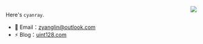 <a href="#">
<img align="right" src="https://github-readme-stats.vercel.app/api/top-langs/?username=cyanray&layout=compact&hide=html,css,makefile,javascript">
</a>

Here's `cyanray`.

- 📧 Email：zyanglin@outlook.com
- ⚡ Blog：[uint128.com](https://uint128.com)
